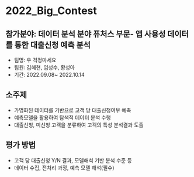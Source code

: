 # 2022_Big_Contest
## 참가분야: 데이터 분석 분야 퓨처스 부문- 앱 사용성 데이터를 통한 대출신청 예측 분석
- 팀명: 우 걱정마세요
- 팀원: 김혜현, 임성수, 황성아
- 기간: 2022.09.08~ 2022.10.14

## 소주제
- 가명화된 데이터를 기반으로 고객 당 대출신청여부 예측
- 예측모델을 활용하여 탐색적 데이터 분석 수행
- 대출신청, 미신청 고객을 분류하여 고객의 특성 분석결과 도출

## 평가 방법
- 고객 당 대출신청 Y/N 결과, 모델해석 기반 분석 수준 등
- 데이터 수집, 전처리 과정, 예측 모델 해석(필수)
